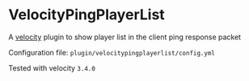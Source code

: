 # VelocityPingPlayerList

A [velocity](https://github.com/PaperMC/Velocity) plugin to show player list in the client ping response packet

Configuration file: `plugin/velocitypingplayerlist/config.yml`

Tested with velocity `3.4.0`

